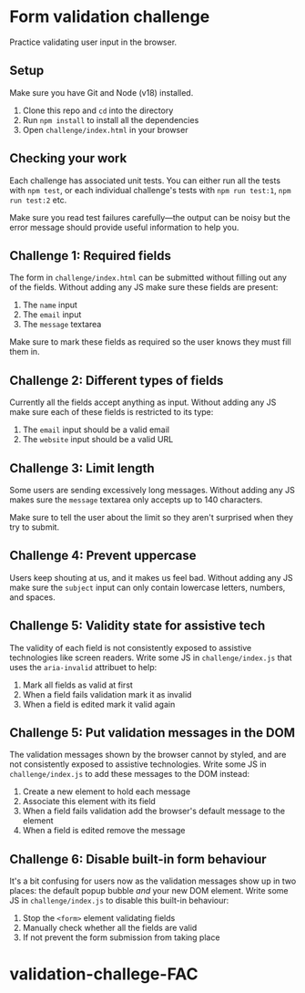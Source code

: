 # Form validation challenge

Practice validating user input in the browser.

## Setup

Make sure you have Git and Node (v18) installed.

1. Clone this repo and `cd` into the directory
1. Run `npm install` to install all the dependencies
1. Open `challenge/index.html` in your browser

## Checking your work

Each challenge has associated unit tests. You can either run all the tests with `npm test`, or each individual challenge's tests with `npm run test:1`, `npm run test:2` etc.

Make sure you read test failures carefully—the output can be noisy but the error message should provide useful information to help you.

## Challenge 1: Required fields

The form in `challenge/index.html` can be submitted without filling out any of the fields. Without adding any JS make sure these fields are present:

1. The `name` input
1. The `email` input
1. The `message` textarea

Make sure to mark these fields as required so the user knows they must fill them in.

## Challenge 2: Different types of fields

Currently all the fields accept anything as input. Without adding any JS make sure each of these fields is restricted to its type:

1. The `email` input should be a valid email
1. The `website` input should be a valid URL

## Challenge 3: Limit length

Some users are sending excessively long messages. Without adding any JS makes sure the `message` textarea only accepts up to 140 characters.

Make sure to tell the user about the limit so they aren't surprised when they try to submit.

## Challenge 4: Prevent uppercase

Users keep shouting at us, and it makes us feel bad. Without adding any JS make sure the `subject` input can only contain lowercase letters, numbers, and spaces.

## Challenge 5: Validity state for assistive tech

The validity of each field is not consistently exposed to assistive technologies like screen readers. Write some JS in `challenge/index.js` that uses the `aria-invalid` attribuet to help:

1. Mark all fields as valid at first
1. When a field fails validation mark it as invalid
1. When a field is edited mark it valid again

## Challenge 5: Put validation messages in the DOM

The validation messages shown by the browser cannot by styled, and are not consistently exposed to assistive technologies. Write some JS in `challenge/index.js` to add these messages to the DOM instead:

1. Create a new element to hold each message
1. Associate this element with its field
1. When a field fails validation add the browser's default message to the element
1. When a field is edited remove the message

## Challenge 6: Disable built-in form behaviour

It's a bit confusing for users now as the validation messages show up in two places: the default popup bubble _and_ your new DOM element. Write some JS in `challenge/index.js` to disable this built-in behaviour:

1. Stop the `<form>` element validating fields
1. Manually check whether all the fields are valid
1. If not prevent the form submission from taking place
# validation-challege-FAC
